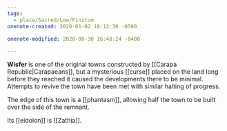 ```yaml
---
tags:
  - place/Sacred/Low/Finitum
onenote-created: 2020-01-02 18:12:30 -0500

onenote-modified: 2020-08-30 16:48:24 -0400

---
```


**Wisfer** is one of the original towns constructed by [[Carapa Republic|Carapaeans]], but a mysterious [[curse]] placed on the land long before they reached it caused the developments there to be minimal. Attempts to revive the town have been met with similar halting of progress.

The edge of this town is a [[phantasm]], allowing half the town to be built over the side of the remnant.

Its [[eidolon]] is [[Zathia]].
